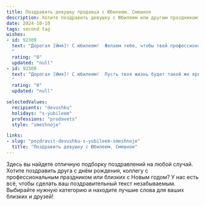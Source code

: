 ```yaml
---
title: Поздравить девушку продавца с Юбилеем. Смешное
description: Хотите поздравить девушку с Юбилеем или другим праздником? Наш ИИ создаст незабываемое поздравление, а вы обязательно выделитесь среди других.  
date: 2024-10-10
tags: second tag
wishes:
- id: 92309
  text: "Дорогая [Имя]! С юбилеем!  Желаем тебе, чтобы твой профессиональный арсенал пополнялся не только новыми скидками, но и горами счастья, а клиенты раскупали твою очаровательную улыбку так же быстро, как горячие пирожки на распродаже!  Пусть зарплата будет такой же стабильной, как цены в  магазине \"Всё по 100 рублей\" (ну, почти!), а жизнь – яркой, как вывеска \"СУПЕР АКЦИЯ\"!
  "
  rating: "0"
  updated: "null"
- id: 92308
  text: "Дорогая [Имя]! С юбилеем!  Пусть твоя жизнь будет такой же яркой и насыщенной, как распродажа в твоем любимом магазине!  Желаю тебе, чтобы клиенты всегда были довольны, а зарплата росла быстрее, чем цены на всё остальное!  Пусть удача улыбается тебе так же часто, как ты улыбаешься покупателям (а ты это делаешь просто великолепно!).  С юбилеем, королева продаж!
  "
  rating: "0"
  updated: "null"

selectedValues:
  recipients: "devushku"
  holidays: "s-yubileem"
  professions: "prodavets"
  style: "smeshnoje"

links:
- slug: "pozdravit-devushku-s-yubileem-smeshnoje"
  title: "Поздравить девушку с Юбилеем. Смешное"
---
```


Здесь вы найдете отличную подборку поздравлений на любой случай.
Хотите поздравить друга с днём рождения, коллегу с профессиональным праздником или близких с Новым годом? У нас есть всё, чтобы сделать ваш поздравительный текст незабываемым. Выбирайте нужную категорию и находите лучшие слова для ваших близких и друзей!

